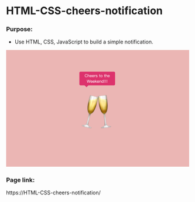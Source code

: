 # HTML-CSS-cheers-notification

### Purpose: 

- Use HTML, CSS, JavaScript to build a simple notification.

<img src="https://github.com/szuyuchen/HTML-CSS-cheers-notification/blob/main/sample-image.png?raw=true" width=500>

### Page link:

https://HTML-CSS-cheers-notification/
